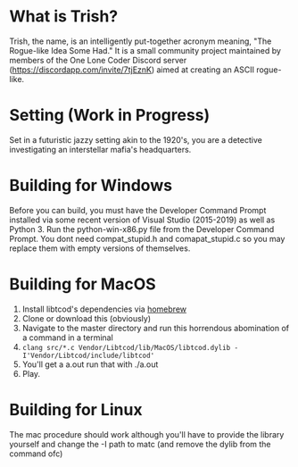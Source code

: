 # What is Trish?
Trish, the name, is an intelligently put-together acronym meaning, "The Rogue-like Idea Some Had." It is a small community project maintained by members of the One Lone Coder Discord server (https://discordapp.com/invite/7tjEznK) aimed at creating an ASCII rogue-like. 

# Setting (Work in Progress)
Set in a futuristic jazzy setting akin to the 1920's, you are a detective investigating an interstellar mafia's headquarters.

# Building for Windows
Before you can build, you must have the Developer Command Prompt installed via some recent version of Visual Studio (2015-2019) as well as Python 3. Run the python-win-x86.py file from the Developer Command Prompt. You dont need compat_stupid.h and comapat_stupid.c so you may replace them with empty versions of themselves.

# Building for MacOS
1) Install libtcod's dependencies via [homebrew](brew.sh)
1) Clone or download this (obviously)
1) Navigate to the master directory and run this horrendous abomination of a command in a terminal
1) `clang src/*.c Vendor/Libtcod/lib/MacOS/libtcod.dylib -I'Vendor/Libtcod/include/libtcod'`
1) You'll get a a.out run that with ./a.out
1) Play.

# Building for Linux
The mac procedure should work although you'll have to provide the library yourself
and change the -I path to matc (and remove the dylib from the command ofc)
